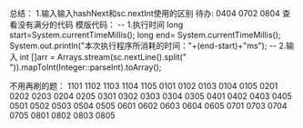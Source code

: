 总结：
    1.输入输入hashNext和sc.nextInt使用的区别
待办:
    0404 0702 0804
    查看没有满分的代码
模版代码：
-- 1.执行时间
long start=System.currentTimeMillis();
long end= System.currentTimeMillis();
System.out.println("本次执行程序所消耗的时间："+(end-start)+"ms");
-- 2.输入
int []arr = Arrays.stream(sc.nextLine().split(" ")).mapToInt(Integer::parseInt).toArray();

不用再刷的题：
1101 1102 1103 1104 1105 
0101 0102 0103 0104 0105 
0201 0202 0203 0204 0205
0301 0302 0303 0304 0305
0401 0402 0403      0405   
0501 0502 0503 0504 0505 
0601 0602 0603 0604 0605
0701      0703 0704 0705
0801 0802 0803      0805


